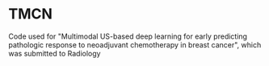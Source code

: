 # TMCN
Code used for "Multimodal US-based deep learning for early predicting pathologic response to neoadjuvant chemotherapy in breast cancer", which was submitted to Radiology
